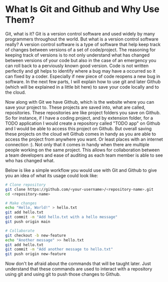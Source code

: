 #  What Is Git and Github and Why Use Them?

Git, what is it? Git is a version control software and used widely by many programmers throughout the world. But what is a version control software really? A version control software is a type of software that help keep track of changes between versions of a set of code/project. The reasoning for keeping track of versions is to not only understand what has changed between versions of your code but also in the case of an emergency you can roll back to a perviously known good version. Code is not written perfectly and git helps to identify where a bug may have a occurred so it can fixed by a coder. Especially if new piece of code reopens a new bug in software. In the next few parts, I will explain how to use git and later Github (which will be explained in a little bit here) to save your code locally and to the cloud. 

Now along with Git we have Github, which is the website where you can save your project to. These projects are saved into, what are called, repositories. These repositories are like project folders you save on Github. So for instance, if I have a coding project, and by extension folder, for a TODO application I would create a repository called "TODO app" on Github and I would be able to access this project on Github. But overall saving these projects on the cloud wit Github comes in handy as you are able to access the project from anywhere you want. Or least places with an internet connection :). Not only that it comes in handy when there are multiple people working on the same project. This allows for collaboration between a team developers and ease of auditing as each team member is able to see who has changed what. 

Below is like a simple workflow you would use with Git and Github to give you an idea of what its usage could look like: 

```bash
# Clone repository
git clone https://github.com/<your-username>/<repository-name>.git
cd <repository-name>

# Make changes
echo "Hello, World!" > hello.txt
git add hello.txt
git commit -m "Add hello.txt with a hello message"
git push origin main

# Collaborate
git checkout -b new-feature
echo "Another message" >> hello.txt
git add hello.txt
git commit -m "Add another message to hello.txt"
git push origin new-feature
```

Now don't be afraid about the commands that will be taught later. Just understand that these commands are used to interact with a repository using git and using git to push those changes to Github. 